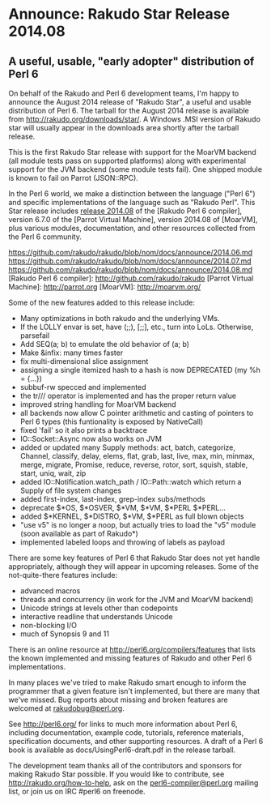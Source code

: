 # Announce: Rakudo Star Release 2014.08

## A useful, usable, "early adopter" distribution of Perl 6

On behalf of the Rakudo and Perl 6 development teams, I'm happy to
announce the August 2014 release of "Rakudo Star", a useful and usable
distribution of Perl 6. The tarball for the August 2014 release is
available from <http://rakudo.org/downloads/star/>. A Windows .MSI
version of Rakudo star will usually appear in the downloads area
shortly after the tarball release.

This is the first Rakudo Star release with support for the MoarVM
backend (all module tests pass on supported platforms) along with
experimental support for the JVM backend (some module tests fail).
One shipped module is known to fail on Parrot (JSON::RPC).

In the Perl 6 world, we make a distinction between the language
("Perl 6") and specific implementations of the language such as
"Rakudo Perl". This Star release includes [release 2014.08] of the
[Rakudo Perl 6 compiler], version 6.7.0 of the [Parrot Virtual
Machine], version 2014.08 of [MoarVM], plus various modules,
documentation, and other resources collected from the Perl 6
community.

[release 2014.08]:
    https://github.com/rakudo/rakudo/blob/nom/docs/announce/2014.05.md
    https://github.com/rakudo/rakudo/blob/nom/docs/announce/2014.06.md
    https://github.com/rakudo/rakudo/blob/nom/docs/announce/2014.07.md
    https://github.com/rakudo/rakudo/blob/nom/docs/announce/2014.08.md
[Rakudo Perl 6 compiler]: http://github.com/rakudo/rakudo
[Parrot Virtual Machine]: http://parrot.org
[MoarVM]: http://moarvm.org/

Some of the new features added to this release include:

* Many optimizations in both rakudo and the underlying VMs.
* If the LOLLY envar is set, have (;;), [;;], etc., turn into LoLs. Otherwise, parsefail
* Add SEQ(a; b) to emulate the old behavior of (a; b)
* Make &infix:<xx> many times faster
* fix multi-dimensional slice assignment
* assigning a single itemized hash to a hash is now DEPRECATED (my %h = {...})
* subbuf-rw specced and implemented
* the tr/// operator is implemented and has the proper return value
* improved string handling for MoarVM backend
* all backends now allow C pointer arithmetic and casting of pointers to Perl 6 types (this funtionality is exposed by NativeCall)
* fixed 'fail' so it also prints a backtrace
* IO::Socket::Async now also works on JVM
* added or updated many Supply methods: act, batch, categorize, Channel, classify, delay, elems, flat, grab, last, live, max, min, minmax, merge, migrate, Promise, reduce, reverse, rotor, sort, squish, stable, start, uniq, wait, zip
* added IO::Notification.watch_path / IO::Path::watch which return a Supply of file system changes
* added first-index, last-index, grep-index subs/methods
* deprecate $*OS, $*OSVER, $*VM, $*VM, $*PERL $*PERL...
* added $*KERNEL, $*DISTRO, $*VM, $*PERL as full blown objects
* "use v5" is no longer a noop, but actually tries to load the "v5" module (soon available as part of Rakudo*)
* implemented labeled loops and throwing of labels as payload

There are some key features of Perl 6 that Rakudo Star does not yet
handle appropriately, although they will appear in upcoming releases.
Some of the not-quite-there features include:

  * advanced macros
  * threads and concurrency (in work for the JVM and MoarVM backend)
  * Unicode strings at levels other than codepoints
  * interactive readline that understands Unicode
  * non-blocking I/O
  * much of Synopsis 9 and 11

There is an online resource at <http://perl6.org/compilers/features>
that lists the known implemented and missing features of Rakudo and
other Perl 6 implementations.

In many places we've tried to make Rakudo smart enough to inform the
programmer that a given feature isn't implemented, but there are many
that we've missed. Bug reports about missing and broken features are
welcomed at <rakudobug@perl.org>.

See <http://perl6.org/> for links to much more information about
Perl 6, including documentation, example code, tutorials, reference
materials, specification documents, and other supporting resources. A
draft of a Perl 6 book is available as docs/UsingPerl6-draft.pdf in
the release tarball.

The development team thanks all of the contributors and sponsors for
making Rakudo Star possible. If you would like to contribute, see
<http://rakudo.org/how-to-help>, ask on the <perl6-compiler@perl.org>
mailing list, or join us on IRC \#perl6 on freenode.
